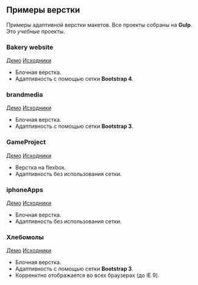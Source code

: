 ## Примеры верстки

Примеры адаптивной верстки макетов. Все проекты собраны на **Gulp**. Это *учебные* проекты.
 
### Bakery website
[Демо](https://theeeita.github.io/bakery/) [Исходники](https://github.com/theeeita/theeeita.github.io/tree/master/bakery)

  * Блочная верстка.
  * Адаптивность с помощью сетки **Bootstrap 4**.

### brandmedia
[Демо](https://theeeita.github.io/brandmedia/) [Исходники](https://github.com/theeeita/theeeita.github.io/tree/master/brandmedia)

  * Блочная верстка.
  * Адаптивность с помощью сетки **Bootstrap 3**.
  
 ### GameProject
[Демо](https://theeeita.github.io/GameProject/) [Исходники](https://github.com/theeeita/theeeita.github.io/tree/master/GameProject)
 
 * Верстка на flexbox.
 * Адаптивность без использования сетки.
 
 ### iphoneApps
 [Демо](https://theeeita.github.io/iphoneApps/) [Исходники](https://github.com/theeeita/theeeita.github.io/tree/master/iphoneApps)
 
  * Блочная верстка.
  * Адаптивность без использования сетки.

 ### Хлебомолы
[Демо](https://theeeita.github.io/oneTouchTest/) [Исходники](https://github.com/theeeita/theeeita.github.io/tree/master/oneTouchTest)

  * Блочная верстка.
  * Адаптивность с помощью сетки **Bootstrap 3**.
  * Корренктно отображается во всех браузерах (до IE 9).
